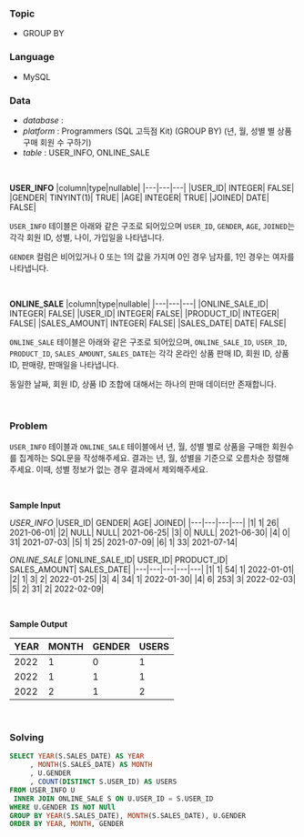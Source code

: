 ### Topic
- GROUP BY
  
### Language
- MySQL

### Data
- *database* : 
- *platform* : Programmers (SQL 고득점 Kit) (GROUP BY) (년, 월, 성별 별 상품 구매 회원 수 구하기)
- *table* : USER_INFO, ONLINE_SALE

<br>

**USER_INFO**
|column|type|nullable|
|---|---|---|
|USER_ID|	INTEGER|	FALSE|
|GENDER|	TINYINT(1)|	TRUE|
|AGE|	INTEGER|	TRUE|
|JOINED|	DATE|	FALSE|

`USER_INFO` 테이블은 아래와 같은 구조로 되어있으며 `USER_ID`, `GENDER`, `AGE`, `JOINED`는 각각 회원 ID, 성별, 나이, 가입일을 나타냅니다.

`GENDER` 컬럼은 비어있거나 0 또는 1의 값을 가지며 0인 경우 남자를, 1인 경우는 여자를 나타냅니다.

<br>

**ONLINE_SALE**
|column|type|nullable|
|---|---|---|
|ONLINE_SALE_ID|	INTEGER|	FALSE|
|USER_ID|	INTEGER|	FALSE|
|PRODUCT_ID|	INTEGER|	FALSE|
|SALES_AMOUNT|	INTEGER|	FALSE|
|SALES_DATE|	DATE|	FALSE|

`ONLINE_SALE` 테이블은 아래와 같은 구조로 되어있으며, `ONLINE_SALE_ID`, `USER_ID`, `PRODUCT_ID`, `SALES_AMOUNT`, `SALES_DATE`는 각각 온라인 상품 판매 ID, 회원 ID, 상품 ID, 판매량, 판매일을 나타냅니다.

동일한 날짜, 회원 ID, 상품 ID 조합에 대해서는 하나의 판매 데이터만 존재합니다.

<br>

### Problem
`USER_INFO` 테이블과 `ONLINE_SALE` 테이블에서 년, 월, 성별 별로 상품을 구매한 회원수를 집계하는 SQL문을 작성해주세요. 결과는 년, 월, 성별을 기준으로 오름차순 정렬해주세요. 이때, 성별 정보가 없는 경우 결과에서 제외해주세요.

<br>

**Sample Input**

*USER_INFO*
|USER_ID|	GENDER|	AGE|	JOINED|
|---|---|---|---|
|1|	1|	26|	2021-06-01|
|2|	NULL|	NULL|	2021-06-25|
|3|	0|	NULL|	2021-06-30|
|4|	0|	31|	2021-07-03|
|5|	1|	25|	2021-07-09|
|6|	1|	33|	2021-07-14|

*ONLINE_SALE*
|ONLINE_SALE_ID|	USER_ID|	PRODUCT_ID|	SALES_AMOUNT|	SALES_DATE|
|---|---|---|---|---|
|1|	1|	54|	1|	2022-01-01|
|2|	1|	3|	2|	2022-01-25|
|3|	4|	34|	1|	2022-01-30|
|4|	6|	253|	3|	2022-02-03|
|5|	2|	31|	2|	2022-02-09|

<br>

**Sample Output**

|YEAR|	MONTH|	GENDER|	USERS|
|---|---|---|---|
|2022|	1|	0|	1|
|2022|	1|	1|	1|
|2022|	2|	1|	2|

<br>

### Solving

```sql
SELECT YEAR(S.SALES_DATE) AS YEAR
     , MONTH(S.SALES_DATE) AS MONTH
     , U.GENDER
     , COUNT(DISTINCT S.USER_ID) AS USERS
FROM USER_INFO U
 INNER JOIN ONLINE_SALE S ON U.USER_ID = S.USER_ID
WHERE U.GENDER IS NOT NUll
GROUP BY YEAR(S.SALES_DATE), MONTH(S.SALES_DATE), U.GENDER
ORDER BY YEAR, MONTH, GENDER
```
